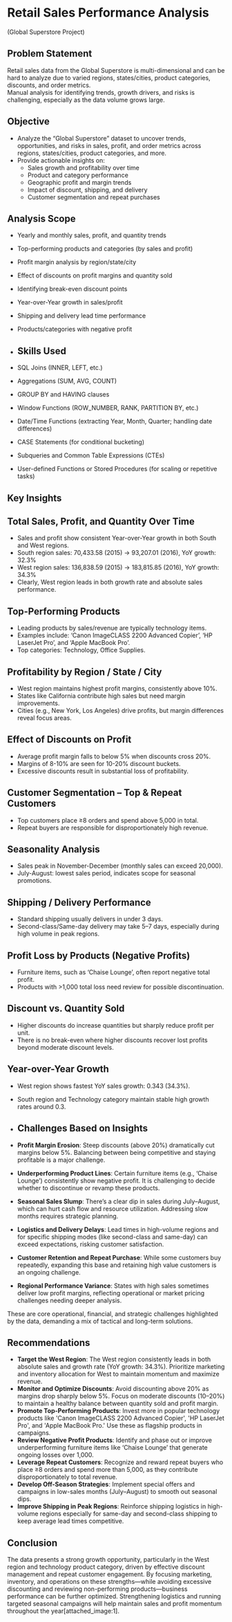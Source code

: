 # Retail Sales Performance Analysis
(Global Superstore Project)

## Problem Statement
Retail sales data from the Global Superstore is multi-dimensional and can be hard to analyze due to varied regions, states/cities, product categories, discounts, and order metrics.  
Manual analysis for identifying trends, growth drivers, and risks is challenging, especially as the data volume grows large.

## Objective
- Analyze the “Global Superstore” dataset to uncover trends, opportunities, and risks in sales, profit, and order metrics across regions, states/cities, product categories, and more.
- Provide actionable insights on:
  - Sales growth and profitability over time
  - Product and category performance
  - Geographic profit and margin trends
  - Impact of discount, shipping, and delivery
  - Customer segmentation and repeat purchases

## Analysis Scope
- Yearly and monthly sales, profit, and quantity trends
- Top-performing products and categories (by sales and profit)
- Profit margin analysis by region/state/city
- Effect of discounts on profit margins and quantity sold
- Identifying break-even discount points
- Year-over-Year growth in sales/profit
- Shipping and delivery lead time performance
- Products/categories with negative profit

- ## Skills Used

- SQL Joins (INNER, LEFT, etc.)
- Aggregations (SUM, AVG, COUNT)
- GROUP BY and HAVING clauses
- Window Functions (ROW_NUMBER, RANK, PARTITION BY, etc.)
- Date/Time Functions (extracting Year, Month, Quarter; handling date differences)
- CASE Statements (for conditional bucketing)
- Subqueries and Common Table Expressions (CTEs)
- User-defined Functions or Stored Procedures (for scaling or repetitive tasks)

## Key Insights

## Total Sales, Profit, and Quantity Over Time
- Sales and profit show consistent Year-over-Year growth in both South and West regions.
- South region sales: 70,433.58 (2015) → 93,207.01 (2016), YoY growth: 32.3%
- West region sales: 136,838.59 (2015) → 183,815.85 (2016), YoY growth: 34.3%
- Clearly, West region leads in both growth rate and absolute sales performance.

## Top-Performing Products
- Leading products by sales/revenue are typically technology items.
- Examples include: ‘Canon ImageCLASS 2200 Advanced Copier’, ‘HP LaserJet Pro’, and ‘Apple MacBook Pro’.
- Top categories: Technology, Office Supplies.

## Profitability by Region / State / City
- West region maintains highest profit margins, consistently above 10%.
- States like California contribute high sales but need margin improvements.
- Cities (e.g., New York, Los Angeles) drive profits, but margin differences reveal focus areas.

## Effect of Discounts on Profit
- Average profit margin falls to below 5% when discounts cross 20%.
- Margins of 8-10% are seen for 10-20% discount buckets.
- Excessive discounts result in substantial loss of profitability.

## Customer Segmentation – Top & Repeat Customers
- Top customers place ≥8 orders and spend above 5,000 in total.
- Repeat buyers are responsible for disproportionately high revenue.

## Seasonality Analysis
- Sales peak in November-December (monthly sales can exceed 20,000).
- July-August: lowest sales period, indicates scope for seasonal promotions.

## Shipping / Delivery Performance
- Standard shipping usually delivers in under 3 days.
- Second-class/Same-day delivery may take 5–7 days, especially during high volume in peak regions.

## Profit Loss by Products (Negative Profits)
- Furniture items, such as ‘Chaise Lounge’, often report negative total profit.
- Products with >1,000 total loss need review for possible discontinuation.

## Discount vs. Quantity Sold
- Higher discounts do increase quantities but sharply reduce profit per unit.
- There is no break-even where higher discounts recover lost profits beyond moderate discount levels.

## Year-over-Year Growth
- West region shows fastest YoY sales growth: 0.343 (34.3%).
- South region and Technology category maintain stable high growth rates around 0.3.

- ## Challenges Based on Insights

- **Profit Margin Erosion**: Steep discounts (above 20%) dramatically cut margins below 5%. Balancing between being competitive and staying profitable is a major challenge.
- **Underperforming Product Lines**: Certain furniture items (e.g., ‘Chaise Lounge’) consistently show negative profit. It is challenging to decide whether to discontinue or revamp these products.
- **Seasonal Sales Slump**: There’s a clear dip in sales during July–August, which can hurt cash flow and resource utilization. Addressing slow months requires strategic planning.
- **Logistics and Delivery Delays**: Lead times in high-volume regions and for specific shipping modes (like second-class and same-day) can exceed expectations, risking customer satisfaction.
- **Customer Retention and Repeat Purchase**: While some customers buy repeatedly, expanding this base and retaining high value customers is an ongoing challenge.
- **Regional Performance Variance**: States with high sales sometimes deliver low profit margins, reflecting operational or market pricing challenges needing deeper analysis.

These are core operational, financial, and strategic challenges highlighted by the data, demanding a mix of tactical and long-term solutions.
## Recommendations

- **Target the West Region**: The West region consistently leads in both absolute sales and growth rate (YoY growth: 34.3%). Prioritize marketing and inventory allocation for West to maintain momentum and maximize revenue.
- **Monitor and Optimize Discounts**: Avoid discounting above 20% as margins drop sharply below 5%. Focus on moderate discounts (10–20%) to maintain a healthy balance between quantity sold and profit margin.
- **Promote Top-Performing Products**: Invest more in popular technology products like 'Canon ImageCLASS 2200 Advanced Copier', 'HP LaserJet Pro', and 'Apple MacBook Pro.' Use these as flagship products in campaigns.
- **Review Negative Profit Products**: Identify and phase out or improve underperforming furniture items like ‘Chaise Lounge’ that generate ongoing losses over 1,000.
- **Leverage Repeat Customers**: Recognize and reward repeat buyers who place ≥8 orders and spend more than 5,000, as they contribute disproportionately to total revenue.
- **Develop Off-Season Strategies**: Implement special offers and campaigns in low-sales months (July–August) to smooth out seasonal dips.
- **Improve Shipping in Peak Regions**: Reinforce shipping logistics in high-volume regions especially for same-day and second-class shipping to keep average lead times competitive.

## Conclusion

The data presents a strong growth opportunity, particularly in the West region and technology product category, driven by effective discount management and repeat customer engagement. By focusing marketing, inventory, and operations on these strengths—while avoiding excessive discounting and reviewing non-performing products—business performance can be further optimized. Strengthening logistics and running targeted seasonal campaigns will help maintain sales and profit momentum throughout the year[attached_image:1].
